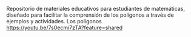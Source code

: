 Repositorio de materiales educativos para estudiantes de matemáticas, diseñado para facilitar la comprensión de los polígonos a través de ejemplos y actividades.
Los polígonos  
https://youtu.be/7s0ecmi7zTA?feature=shared
